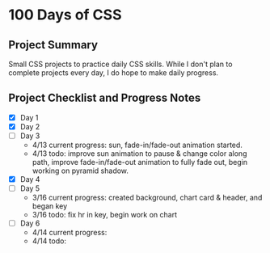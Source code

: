 # 100 Days of CSS #

## Project Summary ##
Small CSS projects to practice daily CSS skills.
While I don't plan to complete projects every day, I do hope to make daily progress.

## Project Checklist and Progress Notes ##
- [x] Day 1
- [x] Day 2
- [ ] Day 3
    - 4/13 current progress: sun, fade-in/fade-out animation started.
    - 4/13 todo: improve sun animation to pause & change color along path, improve fade-in/fade-out animation to fully fade out, begin working on pyramid shadow.
- [x] Day 4
- [ ] Day 5
    - 3/16 current progress: created background, chart card & header, and began key
    - 3/16 todo: fix hr in key, begin work on chart
- [ ] Day 6
    - 4/14 current progress:
    - 4/14 todo: 
